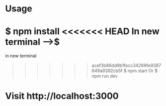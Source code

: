 # Usage
$ npm install
<<<<<<< HEAD
In new terminal -->$
=======

in new terminal 
>>>>>>> acef3b86dd9b1fecc34269fe9387649a9392cb5f
$ npm start
 Or
$ npm run dev 
# Visit http://localhost:3000
